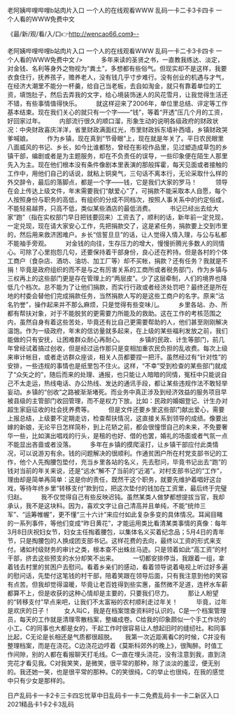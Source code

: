 老阿姨哔哩哔哩b站肉片入口
一个人的在线观看WWW
乱码一卡二卡3卡四卡
一个人看的WWW免费中文


《最/新/观/看/入/口👉http://wencao66.com》--

老阿姨哔哩哔哩b站肉片入口
一个人的在线观看WWW
乱码一卡二卡3卡四卡
一个人看的WWW免费中文
/>　　　多年来读的圣贤之书，一直教我练达、淡定，对金钱、名利等身外之物视为“粪土”，多想都有些俗气。但现实却不是这样，我要衣食住行，抚养孩子，赡养老人，没有钱几乎寸步难行。没有创业的机遇与才气，在经济大潮里不能分一杯羹，给自己当老板，去自如淘金，就只有靠着单位的工资，填饱肚子，然后去弄我的文字，给心境装饰迷人的风花雪月，让我觉得生活还不错，有些事情值得快乐。　　　就这样迎来了2006年，单位里总结、评定等工作基本结束。现在我们关心的就只有一个字——“钱”，等着“开透”压几个月的工资，好回家过年。　　　内部流行很久的顺口溜，形象生动的说明各级政府的财政状况：中央财政喜庆洋洋，省里财政满面红光，市里财政拆东墙补西墙，乡镇财政哭爹喊娘。　　　作为乡镇，现在真到“节骨眼”上，现在就是年关了。平日农民眼里八面威风的书记、乡长，如今比谁都愁，曾经在影视作品里，见过塑造成草包的乡镇干部，编剧或者是为主题服务，却在不负责任的误导，一些印象便在陌生人那里先入为主。现在他们根本没有条件像剧本里表演的那般挥霍，每天见面或者接触的工作中，用他们自己的话说，就粘上铜臭气，三句话不离本行，无论采取什么样的外交辞令，最后的落脚点，都是一个字——钱，它是我们大家的罗马！　　　领导在会上传达上级文件，年末需要我们“献爱心”了，可捐款不能采取本人自愿，每个人按照身份与职务的高低，有组织的分成不同档次，按照人事关系中的约定俗成，不能轻易越界，只高不低，类似某些酒店的最低消费。　　　书记已经出去给大家“跑”（指在实权部门早日把钱要回来）工资去了，顺利的话，新年前一定兑现，一定兑现，现在请大家安心工作，先把捐款交了，这是紧任务，捐款要上交到市里的，然后用来救济困难户。乡长“信誓旦旦”的话，让人觉得入情入理，与公与私都不能袖手旁观。　　　对金钱的向往，生存压力的增大，慢慢折腾光多数人的同情心。可除了心里抱怨几句，还要保持着干部身份，良心还在矜持。但是各村的个体工商户（食杂店、酒坊、油坊、加工厂等）却不买帐，捐款？还有任务？我就是不捐！毕竟是政府组织的而不是与之有厉害关系的工商所或者税务部门，作为乡镇与三权再上的这些部门更是存在管理上的“两层皮”。少了这层牵制，人们的境界也降低几个档次。总不能为了让他们捐款，而实行行政或者经济处罚吧？最终还是所在地的村委会替他们完成捐款任务，当然捐款人写的是这些工商户的名字。原来“沽名钓誉”，操作起来并不那么麻烦，只是觉得有些变味儿。　　　乡里各站、办、所都有帮扶对象，对于不能脱贫的更需要力所能及的救助。这在工作的考核范围之内，虽然自身有着这些苦处，毕竟还有比自己更需要帮助的人，他们甚至刚刚解决温饱。作为一级政府，年末的信访量就多起来，在上级的某些福利发放之前，我们能做的只有安抚，让困难群众耐心再耐心。　　　乡镇的民政、计生等部门，前几年曾经试着搞过创收，但是经过运作那只是变相加重农民负担的乱收费。每次上级来审计帐目，或者走访群众座谈，相关人员都要捏一把汗。虽然经过有“针对性”的安排，一些违规的事情也是纸里包不住火。这样，“不幸”受到检查的某些部门就成了“众矢之的”，随后而来的处理、通报，也只能让人暗暗的同情，冤枉中只能说自己不太走运，热线电话、办公热线、发达的通讯手段，都让某些违规作法不敢轻举妄动。乡镇的“创收”之路被渐渐堵死。而业务中真正涉及到经济效益的服务项目早被县级的主管部门收回管理，而不是权力下放。比如：民政的婚姻登记、计生办对超生家庭征收的社会抚养费等。　　　但是文件还要乡里这些部门献出爱心，需要上报总结，上级要不定期走访，检查帮扶情况，这直接关系到领导的成绩。像要出嫁的新娘，无论平日怎样简朴，到上花轿之前，都会很憧憬自己的未来，不免要奢华一些，比如演出唱戏的行头，是租的也好、借的也罢，婚礼的场面或者气氛一点不能显出吝啬或者没落。　　　多年在乡镇的摸爬滚打，让乡镇干部应付此类情况，可以说游刃有余。钱的问题解决的很顺利。作通贫困户所在村党支部书记的工作，他个人先掏腰包垫付，充当乡里各站的名义，先去慰问，毕竟书记出去“跑”的钱对当前的年关来说，还是“远水”解不了当前的“近渴”。对村支部书记的“工作”，理由却是简单再简单：这是你的责任，既然干这个职务，就要先维护着唱好这台戏，等待年终乡里“转移支付”款到位，把这次垫付的钱加在工资里，最后终于完璧归赵。　　　我不仅觉得自己有些反映迟钝。虽然某类人做梦都想提拔当官，我却承认，我不是这块料。因为，喜欢文字让自己清高并且单纯，不能“统帅三军”、“运筹帷幄”，更不懂“三十六计”来应付如此复杂多变的具体情况。耳闻目睹的一系列事件，等他们变成“昨日黄花”，才能运用类比看清某类事情的真像：每年3月8日庆祝妇女节，妇女主任掏着腰包，以集体名义买着纪念品；5月4日的青年节，只是掏腰包的人换成团支部书记。这样花费的去向，最终以工资的形式来支付。诸如村级财务的审计之类，根本查不出蛛丝马迹。只是领着如此“高工资”的村干部，挤去这些预支的水分却笑不出来。　　　一切都安排停当，我跟着一组，拿着钱去村里的贫困户去慰问。看着乡亲们的感动，看着领导说着电视上听过好多遍的慰问话，先垫付这笔钱的村干部，陪着笑跟在领导后面，只有我注意到他的笑容有点苦。但我却觉得温暖，毕竟让老百姓得到些实惠，虽然微不足道，连杯水车薪都算不上，但是收获的这种心情却是主要的，只要我们尽力。　　　那让人盼望的“转移支付”早点来吧，让我们不太富裕的农村顺利走过年关！　　　毕竟，过年是欢庆的日子！
　　女人叫C，我是在档案馆查资料时认识的。C是一个档案管理员，每天的工作就是清理零散档案，整编成卷。C给我的印象颇似一个手工作坊的小工。C的同事也大都是女的，干起工作时很容易让人想起旧时的缝纫社。和同事比起，C无论是长相还是气质都很超脱。　　我第一次近距离看C的时候，C并没有整理档案，而是在浇花。C边浇花边哼着《莫斯科郊外的晚上》，很陶醉。时值工作间隙，别的人都在看报聊天打毛线。C一直在埋头浇花，没有注意到我，直到浇完花才看见我。C对我笑笑，是微笑，很平常的那种，除了淡淡的羞涩，便无别的。我还她一笑，也是很平常的那种。C的笑很纯，C的举止也很纯，在我的感觉中只有少女是那样的。





日产乱码卡一卡2卡三卡四忘忧草中日乱码卡一卡二免费乱码卡一卡二新区入口2021精品卡1卡2卡3乱码
